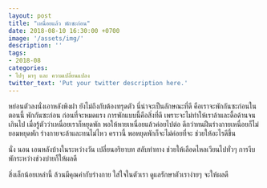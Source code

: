 ```yaml
---
layout: post
title: "เหนื่อยแล้ว พักซะก่อน"
date: 2018-08-10 16:30:00 +0700
image: '/assets/img/'
description: ''
tags:
- 2018-08
categories:
- ไปๆ มาๆ และ ความเปลี่ยนแปลง
twitter_text: 'Put your twitter description here.'
---
```

หย่อนตัวลงนั่งเอาหลังพิงฝา ยังไม่ถึงกับต้องทรุดตัว นี่น่าจะเป็นลักษณะที่ดี คือเราจะพักกันซะก่อนในตอนนี้ พักกันซะก่อน ก่อนที่จะหมดแรง การพักแบบนี้คือสิ่งที่ดี เพราะจะไม่ทำให้เราล้าและดื้อด้านจนเกินไป เมื่อรู้ตัวว่าเหนื่อยเราก็หยุดพัก พอให้หายเหนื่อยแล้วค่อยไปต่อ ดีกว่าทนฝืนร่างกายเหนื่อยก็ไม่ยอมหยุดพัก ร่างกายจะล้าและทนไม่ไหว คราวนี้ พอหยุดพักก็จะไม่ค่อยที่จะ ช่วยให้อะไรดีขึ้น

นั่ง นอน เอนหลังบ้างในระหว่างวัน เปลี่ยนอริยาบท สลับท่าทาง ช่วยให้เลือดไหลเวียนไปทั่วๆ การงีบพักระหว่างช่วงบ่ายก็ให้ผลดี

สิ่งเล็กน้อยเหล่านี้ ล้วนมีคุณค่ากับร่างกาย ใส่ใจในตัวเรา ดูแลรักษาตัวเราง่ายๆ จะให้ผลดี
